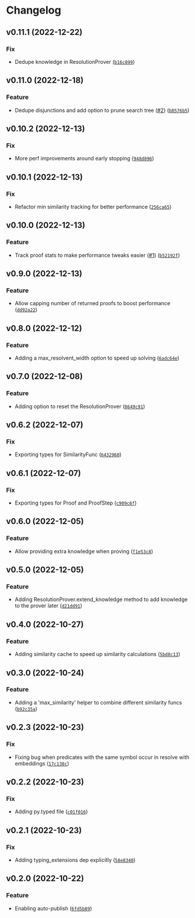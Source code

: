 # Changelog

<!--next-version-placeholder-->

## v0.11.1 (2022-12-22)
### Fix
* Dedupe knowledge in ResolutionProver ([`b16c899`](https://github.com/chanind/tensor-theorem-prover/commit/b16c89974669b92b24468ad76110d99e3c5e1403))

## v0.11.0 (2022-12-18)
### Feature
* Dedupe disjunctions and add option to prune search tree ([#2](https://github.com/chanind/tensor-theorem-prover/issues/2)) ([`b0576b5`](https://github.com/chanind/tensor-theorem-prover/commit/b0576b5a229181ec4ef6eddec002b243418b7731))

## v0.10.2 (2022-12-13)
### Fix
* More perf improvements around early stopping ([`948d896`](https://github.com/chanind/tensor-theorem-prover/commit/948d896e02d49d66c2330a6097f6f21f006245ed))

## v0.10.1 (2022-12-13)
### Fix
* Refactor min similarity tracking for better performance ([`256ca65`](https://github.com/chanind/tensor-theorem-prover/commit/256ca65a8abdfb0e98f5546e350442a5ba98dfa2))

## v0.10.0 (2022-12-13)
### Feature
* Track proof stats to make performance tweaks easier ([#1](https://github.com/chanind/tensor-theorem-prover/issues/1)) ([`b52192f`](https://github.com/chanind/tensor-theorem-prover/commit/b52192fd6499520c36892918aef1a8f18f2f2072))

## v0.9.0 (2022-12-13)
### Feature
* Allow capping number of returned proofs to boost performance ([`dd92a22`](https://github.com/chanind/tensor-theorem-prover/commit/dd92a220c0034f84c696c630c5f3adff96751ada))

## v0.8.0 (2022-12-12)
### Feature
* Adding a max_resolvent_width option to speed up solving ([`6adc64e`](https://github.com/chanind/tensor-theorem-prover/commit/6adc64eea9c89e8bbf0b435f1e285af70ed8e41b))

## v0.7.0 (2022-12-08)
### Feature
* Adding option to reset the ResolutionProver ([`8649c91`](https://github.com/chanind/tensor-theorem-prover/commit/8649c91e6769828bb14f5ab7fe7d828a9b0637ff))

## v0.6.2 (2022-12-07)
### Fix
* Exporting types for SimilarityFunc ([`6432960`](https://github.com/chanind/tensor-theorem-prover/commit/64329605e85c694079304da914bf12be35618250))

## v0.6.1 (2022-12-07)
### Fix
* Exporting types for Proof and ProofStep ([`c909c6f`](https://github.com/chanind/tensor-theorem-prover/commit/c909c6f281433c94f76707be34be91909807e243))

## v0.6.0 (2022-12-05)
### Feature
* Allow providing extra knowledge when proving ([`f1e53c8`](https://github.com/chanind/tensor-theorem-prover/commit/f1e53c8a4d782f256e640646f3f78c6423bb9857))

## v0.5.0 (2022-12-05)
### Feature
* Adding ResolutionProver.extend_knowledge method to add knowledge to the prover later ([`d21dd91`](https://github.com/chanind/tensor-theorem-prover/commit/d21dd911f994abb69fe7d19a2c8e143dcc3192fe))

## v0.4.0 (2022-10-27)
### Feature
* Adding similarity cache to speed up similarity calculations ([`5bd8c13`](https://github.com/chanind/tensor-theorem-prover/commit/5bd8c1386410d2b4bf04b59c999c4a83e3abd69b))

## v0.3.0 (2022-10-24)
### Feature
* Adding a 'max_similarity' helper to combine different similarity funcs ([`b92c35a`](https://github.com/chanind/tensor-theorem-prover/commit/b92c35ae06d707d462010f38e1d59b22f051d145))

## v0.2.3 (2022-10-23)
### Fix
* Fixing bug when predicates with the same symbol occur in resolve with embeddings ([`17c138c`](https://github.com/chanind/tensor-theorem-prover/commit/17c138c64c8beb449b9e42847db343cb4b7d12e1))

## v0.2.2 (2022-10-23)
### Fix
* Adding py.typed file ([`c01f016`](https://github.com/chanind/tensor-theorem-prover/commit/c01f01604cc48c1f2f1fede77e1f6d8ad08bb189))

## v0.2.1 (2022-10-23)
### Fix
* Adding typing_extensions dep explicitly ([`58e8340`](https://github.com/chanind/tensor-theorem-prover/commit/58e83401e64887635727c7db1ff508c47e4f826d))

## v0.2.0 (2022-10-22)
### Feature
* Enabling auto-publish ([`6fd5b89`](https://github.com/chanind/tensor-theorem-prover/commit/6fd5b897b343a1f5b3b90038c8d8abb0ba011bca))
